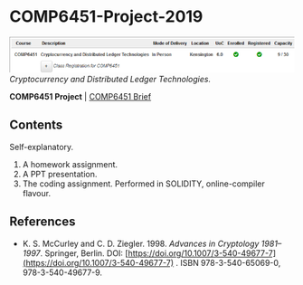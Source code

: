 # COMP6451-Project-2019

![Picture](./misc/myUNSW.png)
*Cryptocurrency and Distributed Ledger Technologies.*

**COMP6451 Project** | [COMP6451 Brief](./COMP6451-BRIEF.md)

## Contents

Self-explanatory.

1. A homework assignment.
2. A PPT presentation.
3. The coding assignment. Performed in SOLIDITY, online-compiler flavour.

## References

* K. S. McCurley and C. D. Ziegler. 1998. *Advances in Cryptology 1981–1997*. Springer, Berlin. DOI: [https://doi.org/10.1007/3-540-49677-7](https://doi.org/10.1007/3-540-49677-7) . ISBN 978-3-540-65069-0, 978-3-540-49677-9.
